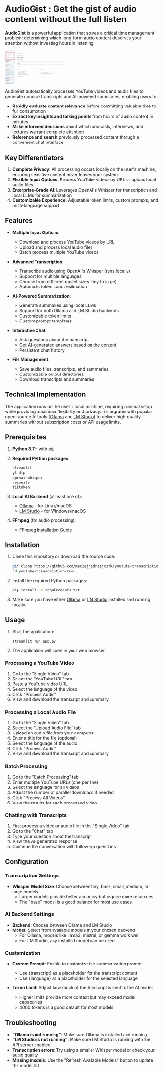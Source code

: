 
# AudioGist : Get the gist of audio content without the full listen

**AudioGist** is a powerful application that solves a critical time management problem: determining which long-form audio content deserves your attention without investing hours in listening.

<img src="audiogist.gif" alt="audiogist" style="width:200px;">

AudioGist automatically processes YouTube videos and audio files to generate concise transcripts and AI-powered summaries, enabling users to:

- **Rapidly evaluate content relevance** before committing valuable time to full consumption
- **Extract key insights and talking points** from hours of audio content in minutes
- **Make informed decisions** about which podcasts, interviews, and lectures warrant complete attention
- **Reference and search** previously processed content through a convenient chat interface

## Key Differentiators

1. **Complete Privacy**: All processing occurs locally on the user's machine, ensuring sensitive content never leaves your system
2. **Flexible Input Options**: Process YouTube videos by URL or upload local audio files
3. **Enterprise-Grade AI**: Leverages OpenAI's Whisper for transcription and local LLMs for summarization
4. **Customizable Experience**: Adjustable token limits, custom prompts, and multi-language support

## Features

- **Multiple Input Options**:
  - Download and process YouTube videos by URL
  - Upload and process local audio files
  - Batch process multiple YouTube videos

- **Advanced Transcription**:
  - Transcribe audio using OpenAI's Whisper (runs locally)
  - Support for multiple languages
  - Choose from different model sizes (tiny to large)
  - Automatic token count estimation

- **AI-Powered Summarization**:
  - Generate summaries using local LLMs
  - Support for both Ollama and LM Studio backends
  - Customizable token limits
  - Custom prompt templates

- **Interactive Chat**:
  - Ask questions about the transcript
  - Get AI-generated answers based on the content
  - Persistent chat history

- **File Management**:
  - Save audio files, transcripts, and summaries
  - Customizable output directories
  - Download transcripts and summaries

## Technical Implementation

The application runs on the user's local machine, requiring minimal setup while providing maximum flexibility and privacy. It integrates with popular open-source AI tools ([Ollama](https://ollama.ai/) and [LM Studio](https://lmstudio.ai/)) to deliver high-quality summaries without subscription costs or API usage limits.

## Prerequisites

1. **Python 3.7+** with pip

2. **Required Python packages**:
   ```
   streamlit
   yt-dlp
   openai-whisper
   requests
   tiktoken
   ```

3. **Local AI Backend** (at least one of):
   - [Ollama](https://ollama.ai/) - for Linux/macOS
   - [LM Studio](https://lmstudio.ai/) - for Windows/macOS

4. **FFmpeg** (for audio processing):
   - [FFmpeg Installation Guide](https://ffmpeg.org/download.html)

## Installation

1. Clone this repository or download the source code:
   ```bash
   git clone https://github.com/maciejjedrzejczyk/youtube-transcription-tool.git
   cd youtube-transcription-tool
   ```

2. Install the required Python packages:
   ```bash
   pip install -r requirements.txt
   ```

3. Make sure you have either [Ollama](https://ollama.ai/) or [LM Studio](https://lmstudio.ai/) installed and running locally.

## Usage

1. Start the application:
   ```bash
   streamlit run app.py
   ```

2. The application will open in your web browser.

### Processing a YouTube Video

1. Go to the "Single Video" tab
2. Select the "YouTube URL" tab
3. Paste a YouTube video URL
4. Select the language of the video
5. Click "Process Audio"
6. View and download the transcript and summary

### Processing a Local Audio File

1. Go to the "Single Video" tab
2. Select the "Upload Audio File" tab
3. Upload an audio file from your computer
4. Enter a title for the file (optional)
5. Select the language of the audio
6. Click "Process Audio"
7. View and download the transcript and summary

### Batch Processing

1. Go to the "Batch Processing" tab
2. Enter multiple YouTube URLs (one per line)
3. Select the language for all videos
4. Adjust the number of parallel downloads if needed
5. Click "Process All Videos"
6. View the results for each processed video

### Chatting with Transcripts

1. First process a video or audio file in the "Single Video" tab
2. Go to the "Chat" tab
3. Type your question about the transcript
4. View the AI-generated response
5. Continue the conversation with follow-up questions

## Configuration

### Transcription Settings

- **Whisper Model Size**: Choose between tiny, base, small, medium, or large models
  - Larger models provide better accuracy but require more resources
  - The "base" model is a good balance for most use cases

### AI Backend Settings

- **Backend**: Choose between Ollama and LM Studio
- **Model**: Select from available models in your chosen backend
  - For Ollama, models like llama3, mistral, or gemma work well
  - For LM Studio, any installed model can be used

### Customization

- **Custom Prompt**: Enable to customize the summarization prompt
  - Use {transcript} as a placeholder for the transcript content
  - Use {language} as a placeholder for the selected language

- **Token Limit**: Adjust how much of the transcript is sent to the AI model
  - Higher limits provide more context but may exceed model capabilities
  - 4000 tokens is a good default for most models

## Troubleshooting

- **"Ollama is not running"**: Make sure Ollama is installed and running
- **"LM Studio is not running"**: Make sure LM Studio is running with the API server enabled
- **Transcription errors**: Try using a smaller Whisper model or check your audio quality
- **Missing models**: Use the "Refresh Available Models" button to update the model list